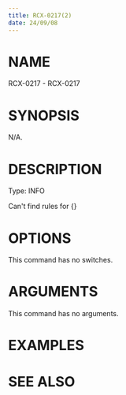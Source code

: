 ```yaml
---
title: RCX-0217(2)
date: 24/09/08
---
```


# NAME

RCX-0217 - RCX-0217

# SYNOPSIS

N/A.

# DESCRIPTION

Type: INFO

Can't find <OVERUNDER> rules for {}

# OPTIONS

This command has no switches.

# ARGUMENTS

This command has no arguments.

# EXAMPLES

# SEE ALSO
